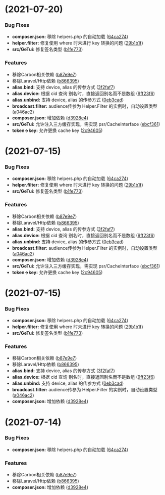 <a name=""></a>
#  (2021-07-20)


### Bug Fixes

* **composer.json:** 移除 helpers.php 的自动加载 ([64ca274](https://github.com/sunmingyang/getui/commit/64ca274))
* **helper.filter:** 修复使用 where 时未进行 key 转换的问题 ([29b1b1f](https://github.com/sunmingyang/getui/commit/29b1b1f))
* **src/GeTui:** 修复签名类型 ([b1fe773](https://github.com/sunmingyang/getui/commit/b1fe773))


### Features

* 移除Carbon相关依赖 ([b87e9e7](https://github.com/sunmingyang/getui/commit/b87e9e7))
* 移除Laravel/Http依赖 ([b866395](https://github.com/sunmingyang/getui/commit/b866395))
* **alias.bind:** 支持 device, alias 的传参方式 ([3f2faf7](https://github.com/sunmingyang/getui/commit/3f2faf7))
* **alias.device:** 根据 cid 查询 别名时，直接返回别名而不是数组 ([9ff23f6](https://github.com/sunmingyang/getui/commit/9ff23f6))
* **alias.unbind:** 支持 device, alias 的传参方式 ([0eb3cad](https://github.com/sunmingyang/getui/commit/0eb3cad))
* **broadcast.filter:** audience传参为 Helper.Filter 的实例时，自动设置类型 ([a046ac2](https://github.com/sunmingyang/getui/commit/a046ac2))
* **composer.json:** 增加依赖 ([d3928e4](https://github.com/sunmingyang/getui/commit/d3928e4))
* **src/GeTui:** 允许注入三方缓存实现，需实现 psr/CacheInterface ([ebcf361](https://github.com/sunmingyang/getui/commit/ebcf361))
* **token->key:** 允许更换 cache key ([2c94605](https://github.com/sunmingyang/getui/commit/2c94605))



<a name=""></a>
#  (2021-07-15)


### Bug Fixes

* **composer.json:** 移除 helpers.php 的自动加载 ([64ca274](https://github.com/sunmingyang/getui/commit/64ca274))
* **helper.filter:** 修复使用 where 时未进行 key 转换的问题 ([29b1b1f](https://github.com/sunmingyang/getui/commit/29b1b1f))
* **src/GeTui:** 修复签名类型 ([b1fe773](https://github.com/sunmingyang/getui/commit/b1fe773))


### Features

* 移除Carbon相关依赖 ([b87e9e7](https://github.com/sunmingyang/getui/commit/b87e9e7))
* 移除Laravel/Http依赖 ([b866395](https://github.com/sunmingyang/getui/commit/b866395))
* **alias.bind:** 支持 device, alias 的传参方式 ([3f2faf7](https://github.com/sunmingyang/getui/commit/3f2faf7))
* **alias.device:** 根据 cid 查询 别名时，直接返回别名而不是数组 ([9ff23f6](https://github.com/sunmingyang/getui/commit/9ff23f6))
* **alias.unbind:** 支持 device, alias 的传参方式 ([0eb3cad](https://github.com/sunmingyang/getui/commit/0eb3cad))
* **broadcast.filter:** audience传参为 Helper.Filter 的实例时，自动设置类型 ([a046ac2](https://github.com/sunmingyang/getui/commit/a046ac2))
* **composer.json:** 增加依赖 ([d3928e4](https://github.com/sunmingyang/getui/commit/d3928e4))
* **src/GeTui:** 允许注入三方缓存实现，需实现 psr/CacheInterface ([ebcf361](https://github.com/sunmingyang/getui/commit/ebcf361))
* **token->key:** 允许更换 cache key ([2c94605](https://github.com/sunmingyang/getui/commit/2c94605))



<a name=""></a>
#  (2021-07-15)


### Bug Fixes

* **composer.json:** 移除 helpers.php 的自动加载 ([64ca274](https://github.com/sunmingyang/getui/commit/64ca274))
* **helper.filter:** 修复使用 where 时未进行 key 转换的问题 ([29b1b1f](https://github.com/sunmingyang/getui/commit/29b1b1f))
* **src/GeTui:** 修复签名类型 ([b1fe773](https://github.com/sunmingyang/getui/commit/b1fe773))


### Features

* 移除Carbon相关依赖 ([b87e9e7](https://github.com/sunmingyang/getui/commit/b87e9e7))
* 移除Laravel/Http依赖 ([b866395](https://github.com/sunmingyang/getui/commit/b866395))
* **alias.bind:** 支持 device, alias 的传参方式 ([3f2faf7](https://github.com/sunmingyang/getui/commit/3f2faf7))
* **alias.device:** 根据 cid 查询 别名时，直接返回别名而不是数组 ([9ff23f6](https://github.com/sunmingyang/getui/commit/9ff23f6))
* **alias.unbind:** 支持 device, alias 的传参方式 ([0eb3cad](https://github.com/sunmingyang/getui/commit/0eb3cad))
* **broadcast.filter:** audience传参为 Helper.Filter 的实例时，自动设置类型 ([a046ac2](https://github.com/sunmingyang/getui/commit/a046ac2))
* **composer.json:** 增加依赖 ([d3928e4](https://github.com/sunmingyang/getui/commit/d3928e4))



<a name=""></a>
#  (2021-07-14)


### Bug Fixes

* **composer.json:** 移除 helpers.php 的自动加载 ([64ca274](https://github.com/sunmingyang/getui/commit/64ca274))


### Features

* 移除Carbon相关依赖 ([b87e9e7](https://github.com/sunmingyang/getui/commit/b87e9e7))
* 移除Laravel/Http依赖 ([b866395](https://github.com/sunmingyang/getui/commit/b866395))
* **composer.json:** 增加依赖 ([d3928e4](https://github.com/sunmingyang/getui/commit/d3928e4))
